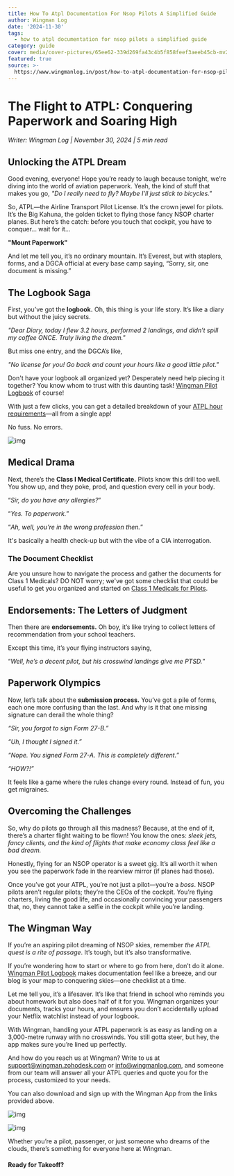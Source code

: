 ```yaml
---
title: How To Atpl Documentation For Nsop Pilots A Simplified Guide
author: Wingman Log
date: '2024-11-30'
tags:
  - how to atpl documentation for nsop pilots a simplified guide
category: guide
cover: media/cover-pictures/65ee62-339d269fa43c4b5f858feef3aeeb45cb-mv2-37816511.png
featured: true
source: >-
  https://www.wingmanlog.in/post/how-to-atpl-documentation-for-nsop-pilots-a-simplified-guide
---
```


# The Flight to ATPL: Conquering Paperwork and Soaring High

*Writer: Wingman Log | November 30, 2024 | 5 min read*

## Unlocking the ATPL Dream

Good evening, everyone! Hope you’re ready to laugh because tonight, we’re diving into the world of aviation paperwork. Yeah, the kind of stuff that makes you go, *"Do I really need to fly? Maybe I’ll just stick to bicycles."*

So, ATPL—the Airline Transport Pilot License. It’s the crown jewel for pilots. It’s the Big Kahuna, the golden ticket to flying those fancy NSOP charter planes. But here’s the catch: before you touch that cockpit, you have to conquer... wait for it...

**"Mount Paperwork"**

And let me tell you, it’s no ordinary mountain. It’s Everest, but with staplers, forms, and a DGCA official at every base camp saying, “Sorry, sir, one document is missing.”

## The Logbook Saga

First, you’ve got the **logbook.** Oh, this thing is your life story. It’s like a diary but without the juicy secrets.

*"Dear Diary, today I flew 3.2 hours, performed 2 landings, and didn’t spill my coffee ONCE. Truly living the dream."*

But miss one entry, and the DGCA’s like,

*"No license for you! Go back and count your hours like a good little pilot."*

Don't have your logbook all organized yet? Desperately need help piecing it together? You know whom to trust with this daunting task! [Wingman Pilot Logbook](https://www.wingmanlog.in/) of course!

With just a few clicks, you can get a detailed breakdown of your [ATPL hour requirements](https://www.wingmanlog.in/post/atpl-hours-requirement-as-per-dgca)—all from a single app!

No fuss. No errors.

![img](media/blog-media/65ee62-19349fd0d3f24335aa02b817615a0f10-mv2-da366175.png)

## Medical Drama

Next, there’s the **Class I Medical Certificate.** Pilots know this drill too well. You show up, and they poke, prod, and question every cell in your body.

“*Sir, do you have any allergies?*”

“*Yes. To paperwork.*”

“*Ah, well, you’re in the wrong profession then.*”

It's basically a health check-up but with the vibe of a CIA interrogation.

### The Document Checklist

Are you unsure how to navigate the process and gather the documents for Class 1 Medicals? DO NOT worry; we've got some checklist that could be useful to get you organized and started on [Class 1 Medicals for Pilots](https://www.wingmanlog.in/post/how-to-apply-for-class-1-medical-renewal-on-egca).

## Endorsements: The Letters of Judgment

Then there are **endorsements.** Oh boy, it’s like trying to collect letters of recommendation from your school teachers.

Except this time, it’s your flying instructors saying,

“*Well, he’s a decent pilot, but his crosswind landings give me PTSD.*”

## Paperwork Olympics

Now, let’s talk about the **submission process.** You’ve got a pile of forms, each one more confusing than the last. And why is it that one missing signature can derail the whole thing?

*“Sir, you forgot to sign Form 27-B.”*

*“Uh, I thought I signed it.”*

*“Nope. You signed Form 27-A. This is completely different.”*

*“HOW?!”*

It feels like a game where the rules change every round. Instead of fun, you get migraines.

## Overcoming the Challenges

So, why do pilots go through all this madness? Because, at the end of it, there’s a charter flight waiting to be flown! You know the ones: *sleek jets, fancy clients, and the kind of flights that make economy class feel like a bad dream.*

Honestly, flying for an NSOP operator is a sweet gig. It’s all worth it when you see the paperwork fade in the rearview mirror (if planes had those).

Once you’ve got your ATPL, you’re not just a pilot—you’re a *boss*. NSOP pilots aren’t regular pilots; they’re the CEOs of the cockpit. You’re flying charters, living the good life, and occasionally convincing your passengers that, no, they cannot take a selfie in the cockpit while you’re landing.

## The Wingman Way

If you’re an aspiring pilot dreaming of NSOP skies, remember *the ATPL quest is a rite of passage*. It’s tough, but it’s also transformative.

If you’re wondering how to start or where to go from here, don’t do it alone. [Wingman Pilot Logbook](https://www.wingmanlog.in/) makes documentation feel like a breeze, and our blog is your map to conquering skies—one checklist at a time.

Let me tell you, it’s a lifesaver. It’s like that friend in school who reminds you about homework but also does half of it for you. Wingman organizes your documents, tracks your hours, and ensures you don’t accidentally upload your Netflix watchlist instead of your logbook.

With Wingman, handling your ATPL paperwork is as easy as landing on a 3,000-metre runway with no crosswinds. You still gotta steer, but hey, the app makes sure you’re lined up perfectly.

And how do you reach us at Wingman? Write to us at [support@wingman.zohodesk.com](mailto:support@wingman.zohodesk.com) or [info@wingmanlog.com](mailto:info@wingmanlog.com), and someone from our team will answer all your ATPL queries and quote you for the process, customized to your needs.

You can also download and sign up with the Wingman App from the links provided above.

![img](media/blog-media/ece1e2-185a391a9da6452a926628e23757206f-mv2-a9d40dfa.jpg)

![img](media/blog-media/ece1e2-7db881de46d548bd868d4c2db738fe02-mv2-919670ba.jpg)

Whether you’re a pilot, passenger, or just someone who dreams of the clouds, there’s something for everyone here at Wingman.

#### **Ready for Takeoff?**
